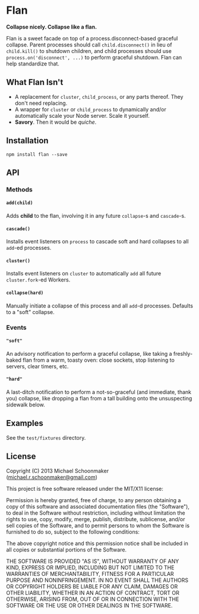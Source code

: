 # Flan

**Collapse nicely. Collapse like a flan.**

Flan is a sweet facade on top of a process.disconnect-based graceful collapse. Parent processes should call
`child.disconnect()` in lieu of `child.kill()` to shutdown children, and child processes should use
`process.on('disconnect', ...)` to perform graceful shutdown. Flan can help standardize that.

## What Flan Isn't

 * A replacement for `cluster`, `child_process`, or any parts thereof. They don't need replacing.
 * A wrapper for `cluster` or `child_process` to dynamically and/or automatically scale your Node server. Scale it
 yourself.
 * **Savory**. Then it would be _quiche_.

## Installation

```
npm install flan --save
```

## API

### Methods

#### `add(child)`

Adds **child** to the flan, involving it in any future `collapse`-s and `cascade`-s.

#### `cascade()`

Installs event listeners on `process` to cascade soft and hard collapses to all `add`-ed processes.

#### `cluster()`

Installs event listeners on `cluster` to automatically `add` all future `cluster.fork`-ed Workers.

#### `collapse(hard)`

Manually initiate a collapse of this process and all `add`-d processes. Defaults to a "soft" collapse.

### Events

#### `"soft"`

An advisory notification to perform a graceful collapse, like taking a freshly-baked flan from a warm, toasty oven:
close sockets, stop listening to servers, clear timers, etc.

#### `"hard"`

A last-ditch notification to perform a not-so-graceful (and immediate, thank you) collapse, like dropping a flan from a
tall building onto the unsuspecting sidewalk below.

## Examples

See the `test/fixtures` directory.

## License

Copyright (C) 2013 Michael Schoonmaker (michael.r.schoonmaker@gmail.com)

This project is free software released under the MIT/X11 license:

Permission is hereby granted, free of charge, to any person obtaining a copy
of this software and associated documentation files (the "Software"), to deal
in the Software without restriction, including without limitation the rights
to use, copy, modify, merge, publish, distribute, sublicense, and/or sell
copies of the Software, and to permit persons to whom the Software is
furnished to do so, subject to the following conditions:

The above copyright notice and this permission notice shall be included in
all copies or substantial portions of the Software.

THE SOFTWARE IS PROVIDED "AS IS", WITHOUT WARRANTY OF ANY KIND, EXPRESS OR
IMPLIED, INCLUDING BUT NOT LIMITED TO THE WARRANTIES OF MERCHANTABILITY,
FITNESS FOR A PARTICULAR PURPOSE AND NONINFRINGEMENT. IN NO EVENT SHALL THE
AUTHORS OR COPYRIGHT HOLDERS BE LIABLE FOR ANY CLAIM, DAMAGES OR OTHER
LIABILITY, WHETHER IN AN ACTION OF CONTRACT, TORT OR OTHERWISE, ARISING FROM,
OUT OF OR IN CONNECTION WITH THE SOFTWARE OR THE USE OR OTHER DEALINGS IN
THE SOFTWARE.
